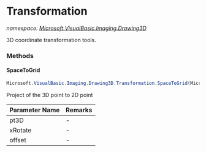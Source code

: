﻿# Transformation
_namespace: [Microsoft.VisualBasic.Imaging.Drawing3D](./index.md)_

3D coordinate transformation tools.



### Methods

#### SpaceToGrid
```csharp
Microsoft.VisualBasic.Imaging.Drawing3D.Transformation.SpaceToGrid(Microsoft.VisualBasic.Imaging.Drawing3D.Point3D,System.Single,System.Drawing.Point)
```
Project of the 3D point to 2D point

|Parameter Name|Remarks|
|--------------|-------|
|pt3D|-|
|xRotate|-|
|offset|-|



